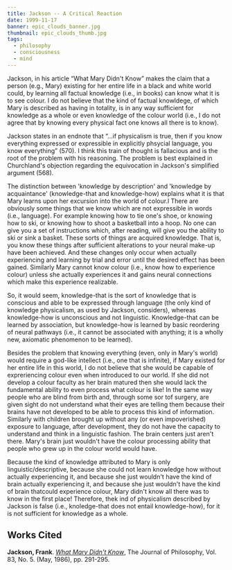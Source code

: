 ```yaml
---
title: Jackson -- A Critical Reaction
date: 1999-11-17
banner: epic_clouds_banner.jpg
thumbnail: epic_clouds_thumb.jpg
tags:
  - philosophy
  - consciousness
  - mind
---
```


Jackson, in his article “What Mary Didn't Know” makes the claim that a person
(e.g., Mary) existing for her entire life in a black and white world could, by
learning all factual knowledge (i.e., in books) can know what it is to see
colour. I do not believe that the kind of factual knowldege, of which Mary is
described as having in totality, is in any way sufficient for knowledge as a
whole or even knowledge of the colour world (i.e., I do not agree that by
knowing every physical fact one knows all there is to know).

Jackson states in an endnote that “...if physicalism is true, then if you know
everything expressed or expressible in explicitly phsycial language, you know
everything” (570). I think this train of thought is fallacious and is the root
of the problem with his reasoning. The problem is best explained in
Churchland's objection regarding the equivocation in Jackson's simplified
argument (568).

The distinction between 'knowledge by description' and 'knowledge by
acquaintance' (knowledge-that and knowledge-how) explains what it is that Mary
learns upon her excursion into the world of colour.l There are obviously some
things that we know which are not expressible in words (i.e., language). For
example knowing how to tie one's shoe, or knowing how to ski, or knowing how to
shoot a basketball into a hoop. No one can give you a set of instructions
which, after reading, will give you the ability to ski or sink a basket. These
sorts of things are acquired knowledge. That is, you know these things after
sufficient alterations to your neural make-up have been achieved. And these
changes only occur when actually experiencing and learning by trial and error
until the desired effect has been gained. Similarly Mary cannot know colour
(i.e., know how to experience colour) unless she actually experiences it and
gains neural connections which make this experience realizable.

So, it would seem, knowledge-that is the sort of knowledge that is conscious and
able to be expressed through language (the only kind of knowledge physicalism,
as used by Jackson, considers), whereas knowledge-how is unconscious and not
linguistic. Knowledge-that can be learned by association, but knowledge-how is
learned by basic reordering of neural pathways (i.e., it cannot be associated
with anything; it is a wholly new, axiomatic phenomenon to be learned).

Besides the problem that knowing everything (even, only in Mary's world) would
require a god-like intellect (i.e., one that is infinite), if Mary existed for
her entire life in this world, I do not believe that she would be capable of
expreriencing colour even when introduced to our world. If she did not develop
a colour faculty as her brain matured then she would lack the fundamental
ability to even process what colour is like! In the same way people who are
blind from birth and, through some sor tof surgery, are given sight do not
understand what their eyes are telling them because their brains have not
developed to be able to process this kind of information. Similarly with
children brought up without any (or even impoverished) exposure to language,
after development, they do not have the capacity to understand and think in a
linguistic fashion. The brain centers just aren't there. Mary's brain just
wouldn't have the colour processing ability that people who grew up in the
colour world would have.

Because the kind of knowledge attributed to Mary is only linguistic/descriptive,
because she could not learn knowledge how without actually experiencing it, and
because she just wouldn't have the kind of brain actually experiencing it, and
because she just wouldn't have the kind of brain thatcould experience colour,
Mary didn't know all there was to know in the first place! Therefore, thek ind
of physicalism described by Jackson is false (i.e., knoledge-that does not
entail knowledge-how), for it is not sufficient for knowledge as a whole.


Works Cited
-----------

**Jackson, Frank**. *[What Mary Didn't Know](https://web.ics.purdue.edu/~drkelly/JacksonWhatMaryDidntKnow1986.pdf)*,
The Journal of Philosophy, Vol. 83, No. 5. (May, 1986), pp. 291-295.
